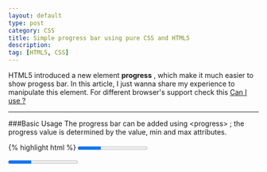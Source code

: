 ```yaml
---
layout: default
type: post
category: CSS
title: Simple progress bar using pure CSS and HTML5
description: 
tag: [HTML5, CSS]
---
```



HTML5 introduced a new element __progress__ , which make it much easier to show progess bar. In this article, I just wanna share my experience to manipulate this element. For different browser's support check this [Can I use ?](http://caniuse.com/#feat=progressmeter)    



___
###Basic Usage
The progress bar can be added using &lt;progress> ; the progress value is determined by the value, min and max attributes.

{% highlight html %}
<progress value="10" max="30"/>
{% endhighlight %} 
 
<progress value="10" max="30"/>

The presentation is denpending on your system.     


___
###Styling it
Well, I want a progress bar with some border-radius, it not complicated. just need to pay attention to different browsers' process with progress. 

In __Chrome__ and __Safari__, the progress element is translate in this way

{% highlight css %}
progress::-webkit-progress-bar {  
    /* style rules */  
}  
progress::-webkit-progress-value {  
    /* style rules */  
}  
{% endhighlight %}  

And in Firfox it also has its special pseudo-class for progress  

{% highlight css %}
progress::-moz-progress-bar {  
    /* style rules */  
}  
{% endhighlight %}  


With ReactJS, I use .less, a CSS pre-processor, I want to reuse the style of this progress bar just with different background color, and progress color, so I defined a mixin, as follow.


{% highlight css %}
.progressBarMixin(@backgroundColor,@progressBarColor, @borderRadius){
  progress {
    background-color: @backgroundColor;
    border: none;
    border-radius: @borderRadius;
    -webkit-appearance: none;
  }
  progress::-webkit-progress-bar {
    background-color: @backgroundColor;
    padding: 3px;
    border-radius: @borderRadius;
  }
  progress::-webkit-progress-value {
    background-color: @progressBarColor;
    border-radius: @borderRadius;
  }
  progress::-moz-progress-bar {
    background-color: @backgroundColor;
    padding: 3px;
    border-radius: @borderRadius;
  }
}
{% endhighlight %}  


{% highlight css %}
.progressBarMixin(@colorGreyLight,@colorBlueElectric, 50px);
      progress {
        height: 25px;
        width: 220px;
      }
{% endhighlight %} 

  
  ___
###Animation
Because I use [ReactJS](http://facebook.github.io/react/) to render my application, it has a great function 

{% highlight javascript %}
boolean shouldComponentUpdate(object nextProps, object nextState)
{% endhighlight %} 

This function returns true by default, that means it will update your layout automatically when it detects some changes have been made.  
So I got a function to caculate the progress like this.

{% highlight javascript %}
getProgressBarValue: function () {
        var finished = 0;
        var finishedSteps = this.props.storeCursor.follow("finishedSteps").get();
        _.each(steps.GROUP_NAMES, function (name) {
            if(steps.isStepGroupFinished(name, finishedSteps))
            finished ++;
        });
        return (finished / OnboardingStepName.length);
    }
{% endhighlight %} 
{% highlight html %}
<progress value={this.getProgressBarValue()} max="1"></progress>
{% endhighlight %} 

Finally, I got my progress bar.

![image]({{site.img-url}}/progress-bar.png)

Hope this can help you!